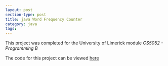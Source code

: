 ```yaml
---
layout: post
section-type: post
title: java Word Frequency Counter
category: java
tags: 
---
```


This project was completed for the University of Limerick module *CS5052 - Programming B*

The code for this project can be viewed [here](https://github.com/oisinBates/WordFrequencyCounter)
